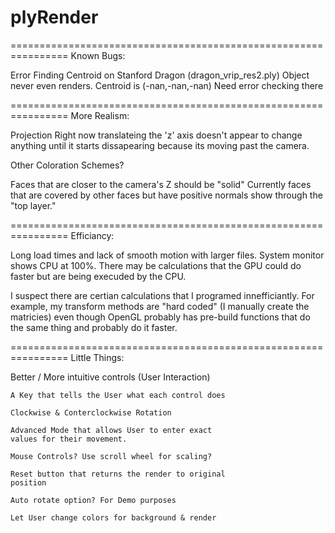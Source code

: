 # plyRender

================================================================
Known Bugs:

Error Finding Centroid on Stanford Dragon (dragon_vrip_res2.ply)
	Object never even renders.
Centroid is (-nan,-nan,-nan)
Need error checking there

================================================================
More Realism:

Projection
	Right now translateing the 'z' axis doesn't
	appear to change anything until it starts 
	dissapearing because its moving past the camera.

Other Coloration Schemes?

Faces that are closer to the camera's Z should be "solid"
	Currently faces that are covered by other faces
	but have positive normals show through the "top
	layer."

================================================================
Efficiancy:

Long load times and lack of smooth motion with larger
files. System monitor shows CPU at 100%. There may be
calculations that the GPU could do faster but are being
execuded by the CPU.

I suspect there are certian calculations that I programed
innefficiantly. For example, my transform methods are
"hard coded" (I manually create the matricies) even though
OpenGL probably has pre-build functions that do the same
thing and probably do it faster.

================================================================
Little Things:

Better / More intuitive controls (User Interaction)
	
	A Key that tells the User what each control does

	Clockwise & Conterclockwise Rotation

	Advanced Mode that allows User to enter exact
	values for their movement.

	Mouse Controls? Use scroll wheel for scaling?

	Reset button that returns the render to original
	position

	Auto rotate option? For Demo purposes

	Let User change colors for background & render
